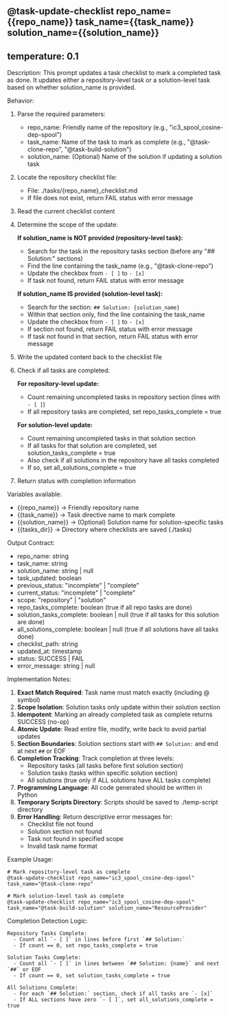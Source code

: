 @task-update-checklist repo_name={{repo_name}} task_name={{task_name}} solution_name={{solution_name}}
---
temperature: 0.1
---

Description:
This prompt updates a task checklist to mark a completed task as done.
It updates either a repository-level task or a solution-level task based on whether solution_name is provided.

Behavior:
1. Parse the required parameters:
   - repo_name: Friendly name of the repository (e.g., "ic3_spool_cosine-dep-spool")
   - task_name: Name of the task to mark as complete (e.g., "@task-clone-repo", "@task-build-solution")
   - solution_name: (Optional) Name of the solution if updating a solution task

2. Locate the repository checklist file:
   - File: ./tasks/{repo_name}_checklist.md
   - If file does not exist, return FAIL status with error message

3. Read the current checklist content

4. Determine the scope of the update:
   
   **If solution_name is NOT provided (repository-level task):**
   - Search for the task in the repository tasks section (before any "## Solution:" sections)
   - Find the line containing the task_name (e.g., "@task-clone-repo")
   - Update the checkbox from `- [ ]` to `- [x]`
   - If task not found, return FAIL status with error message
   
   **If solution_name IS provided (solution-level task):**
   - Search for the section: `## Solution: {solution_name}`
   - Within that section only, find the line containing the task_name
   - Update the checkbox from `- [ ]` to `- [x]`
   - If section not found, return FAIL status with error message
   - If task not found in that section, return FAIL status with error message

5. Write the updated content back to the checklist file

6. Check if all tasks are completed:
   
   **For repository-level update:**
   - Count remaining uncompleted tasks in repository section (lines with `- [ ]`)
   - If all repository tasks are completed, set repo_tasks_complete = true
   
   **For solution-level update:**
   - Count remaining uncompleted tasks in that solution section
   - If all tasks for that solution are completed, set solution_tasks_complete = true
   - Also check if all solutions in the repository have all tasks completed
   - If so, set all_solutions_complete = true

7. Return status with completion information

Variables available:
- {{repo_name}} → Friendly repository name
- {{task_name}} → Task directive name to mark complete
- {{solution_name}} → (Optional) Solution name for solution-specific tasks
- {{tasks_dir}} → Directory where checklists are saved (./tasks)

Output Contract:
- repo_name: string
- task_name: string
- solution_name: string | null
- task_updated: boolean
- previous_status: "incomplete" | "complete"
- current_status: "incomplete" | "complete"
- scope: "repository" | "solution"
- repo_tasks_complete: boolean (true if all repo tasks are done)
- solution_tasks_complete: boolean | null (true if all tasks for this solution are done)
- all_solutions_complete: boolean | null (true if all solutions have all tasks done)
- checklist_path: string
- updated_at: timestamp
- status: SUCCESS | FAIL
- error_message: string | null

Implementation Notes:
1. **Exact Match Required**: Task name must match exactly (including @ symbol)
2. **Scope Isolation**: Solution tasks only update within their solution section
3. **Idempotent**: Marking an already completed task as complete returns SUCCESS (no-op)
4. **Atomic Update**: Read entire file, modify, write back to avoid partial updates
5. **Section Boundaries**: Solution sections start with `## Solution:` and end at next `##` or EOF
6. **Completion Tracking**: Track completion at three levels:
   - Repository tasks (all tasks before first solution section)
   - Solution tasks (tasks within specific solution section)
   - All solutions (true only if ALL solutions have ALL tasks complete)
7. **Programming Language**: All code generated should be written in Python
8. **Temporary Scripts Directory**: Scripts should be saved to ./temp-script directory
9. **Error Handling**: Return descriptive error messages for:
   - Checklist file not found
   - Solution section not found
   - Task not found in specified scope
   - Invalid task name format

Example Usage:
```
# Mark repository-level task as complete
@task-update-checklist repo_name="ic3_spool_cosine-dep-spool" task_name="@task-clone-repo"

# Mark solution-level task as complete
@task-update-checklist repo_name="ic3_spool_cosine-dep-spool" task_name="@task-build-solution" solution_name="ResourceProvider"
```

Completion Detection Logic:
```
Repository Tasks Complete:
  - Count all `- [ ]` in lines before first `## Solution:`
  - If count == 0, set repo_tasks_complete = true

Solution Tasks Complete:
  - Count all `- [ ]` in lines between `## Solution: {name}` and next `##` or EOF
  - If count == 0, set solution_tasks_complete = true

All Solutions Complete:
  - For each `## Solution:` section, check if all tasks are `- [x]`
  - If ALL sections have zero `- [ ]`, set all_solutions_complete = true
```
